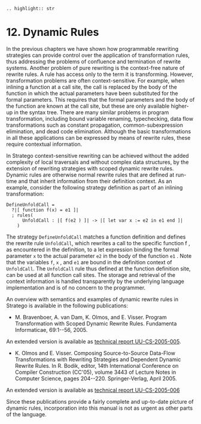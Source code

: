 ```eval_rst
.. highlight:: str
```

# 12. Dynamic Rules

In the previous chapters we have shown how programmable rewriting strategies can provide control over the application of transformation rules, thus addressing the problems of confluence and termination of rewrite systems. Another problem of pure rewriting is the context-free nature of rewrite rules. A rule has access only to the term it is transforming. However, transformation problems are often context-sensitive. For example, when inlining a function at a call site, the call is replaced by the body of the function in which the actual parameters have been substituted for the formal parameters. This requires that the formal parameters and the body of the function are known at the call site, but these are only available higher-up in the syntax tree. There are many similar problems in program transformation, including bound variable renaming, typechecking, data flow transformations such as constant propagation, common-subexpression elimination, and dead code elimination. Although the basic transformations in all these applications can be expressed by means of rewrite rules, these require contextual information.

In Stratego context-sensitive rewriting can be achieved without the added complexity of local traversals and without complex data structures, by the extension of rewriting strategies with scoped dynamic rewrite rules. Dynamic rules are otherwise normal rewrite rules that are defined at run-time and that inherit information from their definition context. As an example, consider the following strategy definition as part of an inlining transformation:

    DefineUnfoldCall =
      ?|[ function f(x) = e1 ]|
      ; rules(
          UnfoldCall : |[ f(e2 ) ]| -> |[ let var x := e2 in e1 end ]|
        )

The strategy `DefineUnfoldCall` matches a function definition and defines the rewrite rule `UnfoldCall`, which rewrites a call to the specific function f , as encountered in the definition, to a let expression binding the formal parameter `x` to the actual parameter `e2` in the body of the function `e1` . Note that the variables `f`, `x` , and `e1` are bound in the definition context of `UnfoldCall`. The `UnfoldCall` rule thus defined at the function definition site, can be used at all function call sites. The storage and retrieval of the context information is handled transparently by the underlying language implementation and is of no concern to the programmer.

An overview with semantics and examples of dynamic rewrite rules in Stratego is available in the following publications:

* M. Bravenboer, A. van Dam, K. Olmos, and E. Visser. Program Transformation with Scoped Dynamic Rewrite Rules. Fundamenta Informaticae, 69:1--56, 2005.

An extended version is available as [technical report UU-CS-2005-005](http://www.cs.uu.nl/research/techreps/UU-CS-2005-005.html).

* K. Olmos and E. Visser. Composing Source-to-Source Data-Flow Transformations with Rewriting Strategies and Dependent Dynamic Rewrite Rules. In R. Bodik, editor, 14th International Conference on Compiler Construction (CC'05), volume 3443 of Lecture Notes in Computer Science, pages 204--220. Springer-Verlag, April 2005.

An extended version is available as [technical report UU-CS-2005-006](http://www.cs.uu.nl/research/techreps/UU-CS-2005-006.html)

Since these publications provide a fairly complete and up-to-date picture of dynamic rules, incorporation into this manual is not as urgent as other parts of the language.
